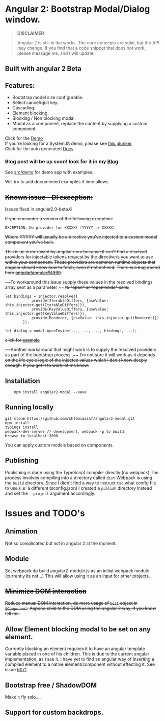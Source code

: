# Angular 2: Bootstrap Modal/Dialog window.

>**DISCLAIMER**  
>
>Angular 2 is still in the works. The core concepts are solid, but the API may change. If you find that a code snippet that does not work, please message me, and I will update.
 
## Built with angular 2 Beta

## Features:  

  - Bootstrap model size configurable.  
  - Select cancel/quit key.  
  - Cascading.  
  - Element blocking.  
  - Blocking / Non blocking modal.  
  - Modal as a component, replace the content by supplying a custom component.  
  
Click for the [Demo](http://shlomiassaf.github.io/angular2-modal/)  
If you're looking for a SystemJS demo, please see [this plunker](http://plnkr.co/edit/FnGdwU)  
Click for the auto generated [Docs](http://shlomiassaf.github.io/angular2-modal/docs)   

### Blog post will be up soon! look for it in my [Blog](http://blog.assaf.co/)

See [src/demo](https://github.com/shlomiassaf/angular2-modal/tree/master/src/demo) for demo app with examples.

Will try to add documented examples if time allows.

## ~~Known issue - DI exception:~~  
Issues fixed in angular2.0-beta.6

~~If you encounter a version of the following exception:~~

```
EXCEPTION: No provider for XXXXX! (YYYYY -> XXXXX)
```

~~Where YYYYY will usually be a directive you've injected to a custom modal component you've built.~~

~~This is an error raised by angular core because it can't find a resolved providers for injectable tokens request by~~
~~the directive/s you want to use within your component.~~
~~These providers are common runtime objects that angular should know how to fetch, even if not defined.~~
~~There is a bug opend here [angular/angular#4330](https://github.com/angular/angular/issues/4330).~~

~~To workaround this issue supply these values in the resolved bindings array sent as a parameter ~~
~~to "open" or "openInside" calls.~~

    let bindings = Injector.resolve([
                provide(IterableDiffers, {useValue: this.injector.get(IterableDiffers)}),
                provide(KeyValueDiffers, {useValue: this.injector.get(KeyValueDiffers)}),
                provide(Renderer, {useValue: this.injector.get(Renderer)})
            ]);
                   
    let dialog = modal.openInside(..., ..., ..., bindings, ...);

~~click for [example](https://github.com/shlomiassaf/angular2-modal/blob/master/src/demo/app/demoPage/demoPage.ts#L58-L63)~~

~~Another workaround that might work is to supply the resolved providers as part of the bootstrap process. ~~
~~I'm not sure it will work as it depends on the life cycle logic of the injected values which I don't know deeply enough.~~
~~If you got it to work let me know.~~

## Installation
```
    npm install angular2-modal --save
```

## Running locally
    git clone https://github.com/shlomiassaf/angular2-modal.git  
    npm install  
    typings install  
    webpack-dev-server // development, webpack -p to build.  
    browse to localhost:3000  

You can apply custom modals based on components.

## Publishing
Publishing is done using the TypeScript compiler directly (no webpack)
The process involves compiling into a directory called `dist`
Webpack is using the `build` directory.
Since I didn't find a way to instruct `tsc` what config file to use (i.e: a different tsconfig.json)
I created a `publish` directory instead and set the `--project` argument accordingly.

# Issues and TODO's
## Animation
Not so complicated but not in angular 2 at the moment.

## Module
Set webpack do build angular2-module.js as an initial webpack module (currently its not...)
This will allow using it as an input for other projects.

## ~~Minimize DOM interaction~~
~~Reduce manual DOM interaction, do more usage of `host` object in `@Component`.~~
~~Append child to the DOM using the angular 2 way, if you know tell me.~~
 
## Allow Element blocking modal to be set on any element.
Currently blocking an element requires it to have an angular template variable placed in one of his children.
This is due to the current angular implementation, as I see it.
I have yet to find an angular way of inserting a compiled element to a native element/component without effecting it.
See issue [6071](https://github.com/angular/angular/issues/6071)

## Bootstrap free / ShadowDOM
Make it fly solo....

## Support for custom backdrops. 
